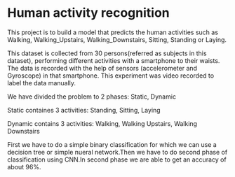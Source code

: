 # Human activity recognition
 
 
 This project is to build a model that predicts the human activities such as Walking, Walking_Upstairs, Walking_Downstairs, Sitting, Standing or Laying.

This dataset is collected from 30 persons(referred as subjects in this dataset), performing different activities with a smartphone to their waists. The data is recorded with the help of sensors (accelerometer and Gyroscope) in that smartphone. This experiment was video recorded to label the data manually.


We have divided the problem to 2 phases:
Static,
Dynamic

Static containes 3 activities:
Standing,
Sitting,
Laying


Dynamic contains 3 activities:
Walking,
Walking Upstairs,
Walking Downstairs


First we have to do a simple binary classification for which we can use a decision tree or simple nueral network.Then we have to do second phase of classification using CNN.In second phase we are able to get an accuracy of about 96%.


